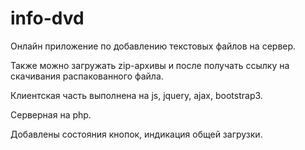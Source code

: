 # info-dvd

Онлайн приложение по добавлению текстовых файлов на сервер. 

Также можно загружать zip-архивы и после получать ссылку на скачивания распакованного файла.

Клиентская часть выполнена на js, jquery, ajax, bootstrap3.

Серверная на php. 

Добавлены состояния кнопок, индикация общей загрузки.
